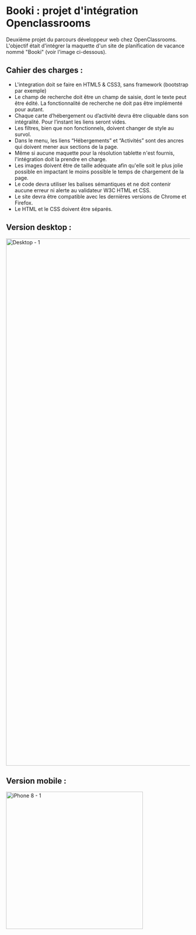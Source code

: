 # Booki : projet d'intégration Openclassrooms
Deuxième projet du parcours développeur web chez OpenClassrooms.
L'objectif était d'intégrer la maquette d'un site de planification de vacance nommé "Booki" (voir l'image ci-dessous).

## Cahier des charges :

- L'integration doit se faire en HTML5 & CSS3, sans framework (bootstrap par exemple)
- Le champ de recherche doit être un champ de saisie, dont le texte peut être édité. La fonctionnalité de recherche ne doit pas être implémenté pour autant.
- Chaque carte d’hébergement ou d’activité devra être cliquable dans son intégralité. Pour l’instant les liens seront vides.
- Les filtres, bien que non fonctionnels, doivent changer de style au survol.
- Dans le menu, les liens “Hébergements” et “Activités” sont des ancres qui doivent mener aux sections de la page.
- Même si aucune maquette pour la résolution tablette n'est fournis, l'intégration doit la prendre en charge.
- Les images doivent être de taille adéquate afin qu'elle soit le plus jolie possible en impactant le moins possible le temps de chargement de la page.
- Le code devra utiliser les balises sémantiques et ne doit contenir aucune erreur ni alerte au validateur W3C HTML et CSS.
- Le site devra être compatible avec les dernières versions de Chrome et Firefox.
- Le HTML et le CSS doivent être séparés.

## Version desktop : 

<img width="1440" alt="Desktop - 1" src="https://user-images.githubusercontent.com/92539568/155696265-ac9cb064-dc91-412a-a8da-037cb901c2c1.png">

## Version mobile : 

<img width="375" alt="iPhone 8 - 1" src="https://user-images.githubusercontent.com/92539568/155697358-d4f73d6f-a92e-4ecb-9ad7-5a1a66f99ae9.png">
